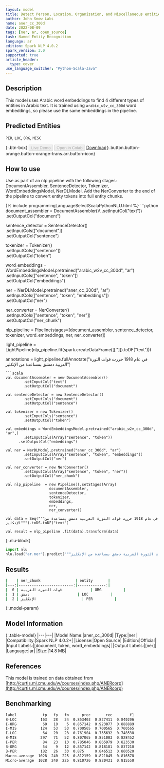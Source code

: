 ```yaml
---
layout: model
title: Detect Person, Location, Organization, and Miscellaneous entities in Arabic (ANERcorp)
author: John Snow Labs
name: aner_cc_300d
date: 2022-08-09
tags: [ner, ar, open_source]
task: Named Entity Recognition
language: ar
edition: Spark NLP 4.0.2
spark_version: 3.0
supported: true
article_header:
  type: cover
use_language_switcher: "Python-Scala-Java"
---
```


## Description

This model uses Arabic word embeddings to find 4 different types of entities in Arabic text. It is trained using `arabic_w2v_cc_300d` word embeddings, so please use the same embeddings in the pipeline.

## Predicted Entities

`PER`, `LOC`, `ORG`, `MISC`

{:.btn-box}
<button class="button button-orange" disabled>Live Demo</button>
<button class="button button-orange" disabled>Open in Colab</button>
[Download](https://s3.amazonaws.com/auxdata.johnsnowlabs.com/public/models/aner_cc_300d_ar_4.0.2_3.0_1660030385202.zip){:.button.button-orange.button-orange-trans.arr.button-icon}

## How to use

Use as part of an nlp pipeline with the following stages: DocumentAssembler, SentenceDetector, Tokenizer, WordEmbeddingsModel, NerDLModel. Add the NerConverter to the end of the pipeline to convert entity tokens into full entity chunks.

<div class="tabs-box" markdown="1">
{% include programmingLanguageSelectScalaPythonNLU.html %}
```python
document_assembler = DocumentAssembler()\
    .setInputCol("text")\
    .setOutputCol("document")
        
sentence_detector = SentenceDetector()\
    .setInputCols(["document"])\
    .setOutputCol("sentence")

tokenizer = Tokenizer()\
    .setInputCols(["sentence"])\
    .setOutputCol("token")

word_embeddings = WordEmbeddingsModel.pretrained("arabic_w2v_cc_300d", "ar") \
    .setInputCols(["sentence", "token"]) \
    .setOutputCol("embeddings")

ner = NerDLModel.pretrained("aner_cc_300d", "ar") \
    .setInputCols(["sentence", "token", "embeddings"]) \
    .setOutputCol("ner")

ner_converter = NerConverter()\
    .setInputCols(["sentence", "token", "ner"])\
    .setOutputCol("ner_chunk")

nlp_pipeline = Pipeline(stages=[document_assembler, 
                                sentence_detector, 
                                tokenizer, 
                                word_embeddings, 
                                ner, 
                                ner_converter])

light_pipeline = LightPipeline(nlp_pipeline.fit(spark.createDataFrame([['']]).toDF("text")))

annotations = light_pipeline.fullAnnotate("في عام 1918 حررت قوات الثورة العربية دمشق بمساعدة من الإنكليز")
```
```scala
val documentAssembler = new DocumentAssembler()
		.setInputCol("text")
		.setOutputCol("document")

val sentenceDetector = new SentenceDetector()
		.setInputCols("document") 
		.setOutputCol("sentence")

val tokenizer = new Tokenizer()
		.setInputCols("sentence")
		.setOutputCol("token")
	
val embeddings = WordEmbeddingsModel.pretrained("arabic_w2v_cc_300d", "ar",)
		.setInputCols(Array("sentence", "token"))
	  .setOutputCol("embeddings")

val ner = NerDLModel.pretrained("aner_cc_300d", "ar")
		.setInputCols(Array("sentence", "token", "embeddings"))
		.setOutputCol("ner")

val ner_converter = new NerConverter()
		.setInputCols(Array("sentence", "token", "ner"))
		.setOutputCol("ner_chunk")

val nlp_pipeline  = new Pipeline().setStages(Array(
					documentAssembler, 
					sentenceDetector, 
					tokenizer, 
					embeddings, 
					ner, 
					ner_converter))

val data = Seq("""في عام 1918 حررت قوات الثورة العربية دمشق بمساعدة من الإنكليز""").toDS.toDF("text")

val result = nlp_pipeline .fit(data).transform(data)
```

{:.nlu-block}
```python
import nlu
nlu.load("ar.ner").predict("""في عام 1918 حررت قوات الثورة العربية دمشق بمساعدة من الإنكليز""")
```
</div>

## Results

```bash
|    | ner_chunk                | entity       |
|---:|-------------------------:|-------------:|
|  0 | قوات الثورة العربية             | ORG          |
|  1 | دمشق                      | LOC          |
|  2 | الإنكليز                     | PER          |
```

{:.model-param}
## Model Information

{:.table-model}
|---|---|
|Model Name:|aner_cc_300d|
|Type:|ner|
|Compatibility:|Spark NLP 4.0.2+|
|License:|Open Source|
|Edition:|Official|
|Input Labels:|[document, token, word_embeddings]|
|Output Labels:|[ner]|
|Language:|ar|
|Size:|14.8 MB|

## References

This model is trained on data obtained from [http://curtis.ml.cmu.edu/w/courses/index.php/ANERcorp](http://curtis.ml.cmu.edu/w/courses/index.php/ANERcorp)

## Benchmarking

```bash
label            tp   fp   fn      prec       rec        f1
B-LOC           163   28   34  0.853403  0.827411  0.840206
I-ORG            60   10    5  0.857142  0.923077  0.888889
I-MIS           124   53   53  0.700565  0.700565  0.700565
I-LOC            64   20   23  0.761904  0.735632  0.748538
B-MIS           297   71   52  0.807065  0.851003  0.828452
I-PER            84   23   13  0.785046  0.865979  0.823530
B-ORG            54    9   12  0.857142  0.818181  0.837210
B-PER           182   26   33  0.875     0.846512  0.860520
Macro-average  1028  240  225  0.812159  0.821045  0.816578
Micro-average  1028  240  225  0.810726  0.820431  0.815550
```